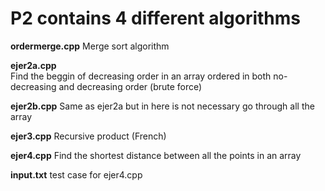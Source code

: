 # P2 contains 4 different algorithms

**ordermerge.cpp**
Merge sort algorithm

**ejer2a.cpp**     
Find the beggin of decreasing order in an array ordered in both no-decreasing and decreasing order (brute force)

**ejer2b.cpp**
Same as ejer2a but in here is not necessary go through all the array

**ejer3.cpp**
Recursive product (French)

**ejer4.cpp**
Find the shortest distance between all the points in an array

**input.txt**
test case for ejer4.cpp
